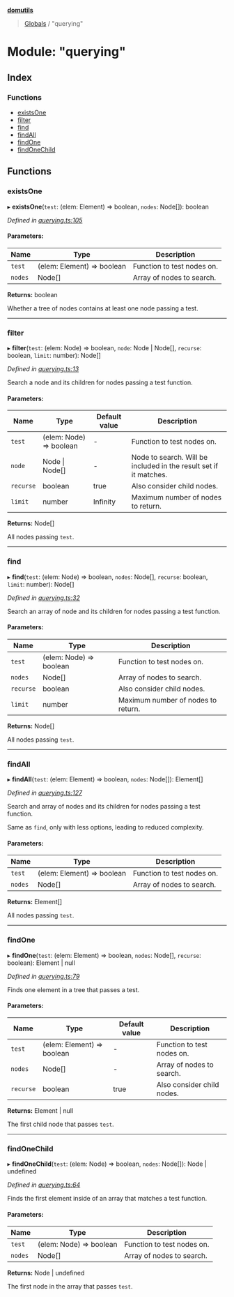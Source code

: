 **[domutils](../README.md)**

> [Globals](../README.md) / "querying"

# Module: "querying"

## Index

### Functions

-   [existsOne](_querying_.md#existsone)
-   [filter](_querying_.md#filter)
-   [find](_querying_.md#find)
-   [findAll](_querying_.md#findall)
-   [findOne](_querying_.md#findone)
-   [findOneChild](_querying_.md#findonechild)

## Functions

### existsOne

▸ **existsOne**(`test`: (elem: Element) => boolean, `nodes`: Node[]): boolean

_Defined in [querying.ts:105](https://github.com/fb55/domutils/blob/3813e44/src/querying.ts#L105)_

#### Parameters:

| Name    | Type                       | Description                |
| ------- | -------------------------- | -------------------------- |
| `test`  | (elem: Element) => boolean | Function to test nodes on. |
| `nodes` | Node[]                     | Array of nodes to search.  |

**Returns:** boolean

Whether a tree of nodes contains at least one node passing a test.

---

### filter

▸ **filter**(`test`: (elem: Node) => boolean, `node`: Node \| Node[], `recurse`: boolean, `limit`: number): Node[]

_Defined in [querying.ts:13](https://github.com/fb55/domutils/blob/3813e44/src/querying.ts#L13)_

Search a node and its children for nodes passing a test function.

#### Parameters:

| Name      | Type                    | Default value | Description                                                       |
| --------- | ----------------------- | ------------- | ----------------------------------------------------------------- |
| `test`    | (elem: Node) => boolean | -             | Function to test nodes on.                                        |
| `node`    | Node \| Node[]          | -             | Node to search. Will be included in the result set if it matches. |
| `recurse` | boolean                 | true          | Also consider child nodes.                                        |
| `limit`   | number                  | Infinity      | Maximum number of nodes to return.                                |

**Returns:** Node[]

All nodes passing `test`.

---

### find

▸ **find**(`test`: (elem: Node) => boolean, `nodes`: Node[], `recurse`: boolean, `limit`: number): Node[]

_Defined in [querying.ts:32](https://github.com/fb55/domutils/blob/3813e44/src/querying.ts#L32)_

Search an array of node and its children for nodes passing a test function.

#### Parameters:

| Name      | Type                    | Description                        |
| --------- | ----------------------- | ---------------------------------- |
| `test`    | (elem: Node) => boolean | Function to test nodes on.         |
| `nodes`   | Node[]                  | Array of nodes to search.          |
| `recurse` | boolean                 | Also consider child nodes.         |
| `limit`   | number                  | Maximum number of nodes to return. |

**Returns:** Node[]

All nodes passing `test`.

---

### findAll

▸ **findAll**(`test`: (elem: Element) => boolean, `nodes`: Node[]): Element[]

_Defined in [querying.ts:127](https://github.com/fb55/domutils/blob/3813e44/src/querying.ts#L127)_

Search and array of nodes and its children for nodes passing a test function.

Same as `find`, only with less options, leading to reduced complexity.

#### Parameters:

| Name    | Type                       | Description                |
| ------- | -------------------------- | -------------------------- |
| `test`  | (elem: Element) => boolean | Function to test nodes on. |
| `nodes` | Node[]                     | Array of nodes to search.  |

**Returns:** Element[]

All nodes passing `test`.

---

### findOne

▸ **findOne**(`test`: (elem: Element) => boolean, `nodes`: Node[], `recurse`: boolean): Element \| null

_Defined in [querying.ts:79](https://github.com/fb55/domutils/blob/3813e44/src/querying.ts#L79)_

Finds one element in a tree that passes a test.

#### Parameters:

| Name      | Type                       | Default value | Description                |
| --------- | -------------------------- | ------------- | -------------------------- |
| `test`    | (elem: Element) => boolean | -             | Function to test nodes on. |
| `nodes`   | Node[]                     | -             | Array of nodes to search.  |
| `recurse` | boolean                    | true          | Also consider child nodes. |

**Returns:** Element \| null

The first child node that passes `test`.

---

### findOneChild

▸ **findOneChild**(`test`: (elem: Node) => boolean, `nodes`: Node[]): Node \| undefined

_Defined in [querying.ts:64](https://github.com/fb55/domutils/blob/3813e44/src/querying.ts#L64)_

Finds the first element inside of an array that matches a test function.

#### Parameters:

| Name    | Type                    | Description                |
| ------- | ----------------------- | -------------------------- |
| `test`  | (elem: Node) => boolean | Function to test nodes on. |
| `nodes` | Node[]                  | Array of nodes to search.  |

**Returns:** Node \| undefined

The first node in the array that passes `test`.
